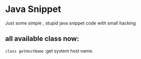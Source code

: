 # Java Snippet

Just some simple , stupid java snippet code with small hacking

## all available class now:

`class getHostName` :get system host name.
